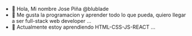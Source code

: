 - 👋 Hola, Mi nombre Jose Piña @blublade
- 👀 Me gusta la programacion y aprender todo lo que pueda, quiero llegar a ser full-stack web developer ...
- 🌱 Actualmente estoy aprendiendo HTML-CSS-JS-REACT ...
<!---
blublade/blublade is a ✨ special ✨ repository because its `README.md` (this file) appears on your GitHub profile.
You can click the Preview link to take a look at your changes.
--->
